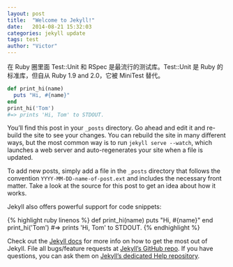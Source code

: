 ```yaml
---
layout: post
title:  "Welcome to Jekyll!"
date:   2014-08-21 15:32:03
categories: jekyll update
tags: test
author: "Victor"
---
```


在 Ruby 圈里面 Test::Unit 和 RSpec 是最流行的测试库。Test::Unit 是 Ruby 的标准库，但自从 Ruby 1.9 and 2.0，它被 MiniTest 替代。

```ruby
def print_hi(name)
  puts "Hi, #{name}"
end
print_hi('Tom')
#=> prints 'Hi, Tom' to STDOUT.
```

You’ll find this post in your `_posts` directory. Go ahead and edit it and re-build the site to see your changes. You can rebuild the site in many different ways, but the most common way is to run `jekyll serve --watch`, which launches a web server and auto-regenerates your site when a file is updated.

To add new posts, simply add a file in the `_posts` directory that follows the convention `YYYY-MM-DD-name-of-post.ext` and includes the necessary front matter. Take a look at the source for this post to get an idea about how it works.

Jekyll also offers powerful support for code snippets:

{% highlight ruby linenos %}
def print_hi(name)
  puts "Hi, #{name}"
end
print_hi('Tom')
#=> prints 'Hi, Tom' to STDOUT.
{% endhighlight %}

Check out the [Jekyll docs][jekyll] for more info on how to get the most out of Jekyll. File all bugs/feature requests at [Jekyll’s GitHub repo][jekyll-gh]. If you have questions, you can ask them on [Jekyll’s dedicated Help repository][jekyll-help].

[jekyll]:      https://jekyllrb.com
[jekyll-gh]:   https://github.com/jekyll/jekyll
[jekyll-help]: https://github.com/jekyll/jekyll-help

